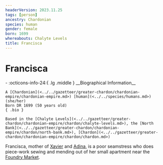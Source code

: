 ```yaml
---
headerVersion: 2023.11.25
tags: [person]
ancestry: Chardonian
species: human
gender: female
born: 1699
whereabouts: Chalyte Levels
title: Francisca
---
```

# Francisca
<div class="grid cards ext-narrow-margin ext-one-column" markdown>
- :octicons-info-24:{ .lg .middle } __Biographical Information__

    A [Chardonian](<../../gazetteer/greater-chardon/chardonian-empire/chardonian-empire.md>) [human](<../../species/humans.md>) (she/her)  
    Born DR 1699 (50 years old)  
    { .bio }

    Based in the [Chalyte Levels](<../../gazetteer/greater-chardon/chardonian-empire/chardon/chalyte-levels.md>), the [North Bank](<../../gazetteer/greater-chardon/chardonian-empire/chardon/north-bank.md>), [Chardon](<../../gazetteer/greater-chardon/chardonian-empire/chardon/chardon.md>)
</div>


Francisca, mother of [Xavier](<./xavier.md>) and [Adina](<./adina.md>), is a poor seamstress who does piece-work sewing and mending out of her small apartment near the [Foundry Market](<../../gazetteer/greater-chardon/chardonian-empire/chardon/foundry-market.md>). 

